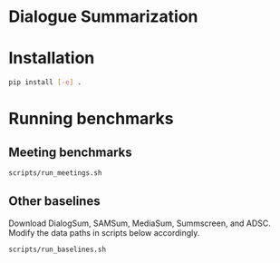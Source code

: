 # Dialogue Summarization

# Installation
```bash
pip install [-e] .
```

# Running benchmarks

## Meeting benchmarks
```bash
scripts/run_meetings.sh
```

## Other baselines

Download DialogSum, SAMSum, MediaSum, Summscreen, and ADSC. Modify the data paths in scripts below accordingly.

```bash
scripts/run_baselines.sh
```
